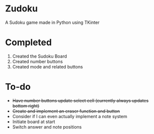 # Zudoku
A Sudoku game made in Python using TKinter

# Completed
1. Created the Sudoku Board
2. Created number buttons
3. Created mode and related buttons

# To-do
- ~~Have number buttons update select cell (currently always updates bottom right)~~
- ~~Create and implement an eraser function and button~~
- Consider if I can even actually implement a note system
- Initiate board at start
- Switch answer and note positions

